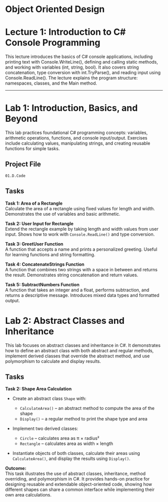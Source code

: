 # Object Oriented Design

# Lecture 1: Introduction to C# Console Programming

This lecture introduces the basics of C# console applications, including printing text with Console.WriteLine(), defining and calling static methods, and working with variables (int, string, bool). It also covers string concatenation, type conversion with int.TryParse(), and reading input using Console.ReadLine(). The lecture explains the program structure: namespaces, classes, and the Main method.

*****
# Lab 1: Introduction, Basics, and Beyond

This lab practices foundational C# programming concepts: variables, arithmetic operations, functions, and console input/output. Exercises include calculating values, manipulating strings, and creating reusable functions for simple tasks.

## Project File  
`01.D.Code`

## Tasks

**Task 1: Area of a Rectangle**  
Calculate the area of a rectangle using fixed values for length and width. Demonstrates the use of variables and basic arithmetic.  

**Task 2: User Input for Rectangle**  
Extend the rectangle example by taking length and width values from user input. Shows how to work with `Console.ReadLine()` and type conversion.  

**Task 3: GreetUser Function**  
A function that accepts a name and prints a personalized greeting. Useful for learning functions and string formatting.  

**Task 4: ConcatenateStrings Function**  
A function that combines two strings with a space in between and returns the result. Demonstrates string concatenation and return values.  

**Task 5: SubtractNumbers Function**  
A function that takes an integer and a float, performs subtraction, and returns a descriptive message. Introduces mixed data types and formatted output.  


# Lab 2: Abstract Classes and Inheritance

This lab focuses on abstract classes and inheritance in C#. It demonstrates how to define an abstract class with both abstract and regular methods, implement derived classes that override the abstract method, and use polymorphism to calculate and display results.

## Tasks

**Task 2: Shape Area Calculation**  
- Create an abstract class `Shape` with:  
  - `CalculateArea()` – an abstract method to compute the area of the shape  
  - `Display()` – a regular method to print the shape type and area  

- Implement two derived classes:  
  - `Circle` – calculates area as π × radius²  
  - `Rectangle` – calculates area as width × length  

- Instantiate objects of both classes, calculate their areas using `CalculateArea()`, and display the results using `Display()`.

**Outcome:**  
This task illustrates the use of abstract classes, inheritance, method overriding, and polymorphism in C#. It provides hands-on practice for designing reusable and extendable object-oriented code, showing how different shapes can share a common interface while implementing their own area calculations.

